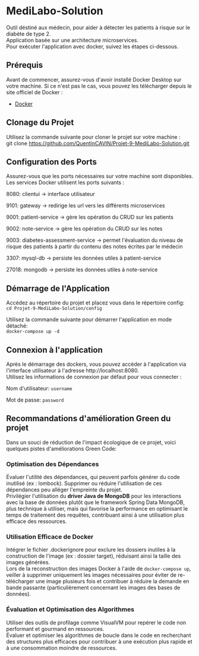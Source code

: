 # MediLabo-Solution

Outil déstiné aux médecin, pour aider à détecter les patients à risque sur le diabète de type 2.  
Application basée sur une architecture microservices.  
Pour exécuter l'application avec docker, suivez les étapes ci-dessous.

## Prérequis

Avant de commencer, assurez-vous d'avoir installé Docker Desktop sur votre machine. Si ce n'est pas le cas, vous pouvez les télécharger depuis le site officiel de Docker :
- [Docker](https://www.docker.com/get-started)

## Clonage du Projet

Utilisez la commande suivante pour cloner le projet sur votre machine :  
git clone https://github.com/QuentinCAVIN/Projet-9-MediLabo-Solution.git

## Configuration des Ports
Assurez-vous que les ports nécessaires sur votre machine sont disponibles. Les services Docker utilisent les ports suivants :

8080: clientui -> interface utilisateur

9101: gateway -> redirige les url vers les différents microservices

9001: patient-service -> gère les opération du CRUD sur les patients 

9002: note-service -> gère les opération du CRUD sur les notes

9003: diabetes-assessment-service -> permet l'évaluation du niveau de risque des patients à partir du contenu des notes écrites par le médecin

3307: mysql-db -> persiste les données utiles à patient-service

27018: mongodb -> persiste les données utiles à note-service

## Démarrage de l'Application
Accédez au répertoire du projet et placez vous dans le répertoire config:  
`cd Projet-9-MediLabo-Solution/config`

Utilisez la commande suivante pour démarrer l'application en mode détaché:  
`docker-compose up -d`

## Connexion à l'application
Après le démarrage des dockers, vous pouvez accéder à l'application via l'interface utilisateur à l'adresse http://localhost:8080.  
Utilisez les informations de connexion par défaut pour vous connecter :

Nom d'utilisateur: `username`

Mot de passe: `password`


## Recommandations d'amélioration Green du projet
Dans un souci de réduction de l'impact écologique de ce projet, voici quelques pistes d'améliorations Green Code:

### Optimisation des Dépendances
Évaluer l'utilité des dépendances, qui peuvent parfois générer du code inutilisé (ex : lombock). Supprimer ou réduire l'utilisation de ces dépendances peu alléger l'empreinte du projet.
<br>
Privilégier l'utilisation du **driver Java de MongoDB** pour les interactions avec la base de données plutôt que le framework Spring Data MongoDB, plus technique à utiliser, mais qui favorise la performance en optimisant le temps de traitement des requêtes, contribuant ainsi à une utilisation plus efficace des ressources.
### Utilisation Efficace de Docker
Intégrer le fichier .dockerignore pour exclure les dossiers inutiles à la construction de l'image (ex : dossier target), réduisant ainsi la taille des images générées.  
Lors de la reconstruction des images Docker à l'aide de `docker-compose up`, veiller à supprimer uniquement les images nécessaires pour éviter de re-télécharger une image plusieurs fois et contribuer à réduire la demande en bande passante (particulièrement concernant les images des bases de données).
### Évaluation et Optimisation des Algorithmes
Utiliser des outils de profilage comme VisualVM pour repérer le code non performant et gourmand en ressources.  
Évaluer et optimiser les algorithmes de boucle dans le code en recherchant des structures plus efficaces pour contribuer à une exécution plus rapide et à une consommation moindre de ressources.